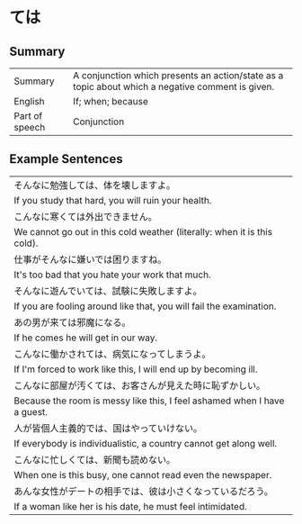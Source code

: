 # ては

## Summary

<table><tr>   <td>Summary</td>   <td>A conjunction which presents an action/state as a topic about which a negative comment is given.</td></tr><tr>   <td>English</td>   <td>If; when; because</td></tr><tr>   <td>Part of speech</td>   <td>Conjunction</td></tr></table>

## Example Sentences

<table><tr><td>そんなに勉強しては、体を壊しますよ。</td></tr><tr><td>If you study that hard, you will ruin your health.</td></tr><tr><td>こんなに寒くては外出できません。</td></tr><tr><td>We cannot go out in this cold weather (literally: when it is this cold).</td></tr><tr><td>仕事がそんなに嫌いでは困りますね。</td></tr><tr><td>It's too bad that you hate your work that much.</td></tr><tr><td>そんなに遊んでいては、試験に失敗しますよ。</td></tr><tr><td>If you are fooling around like that, you will fail the examination.</td></tr><tr><td>あの男が来ては邪魔になる。</td></tr><tr><td>If he comes he will get in our way.</td></tr><tr><td>こんなに働かされては、病気になってしまうよ。</td></tr><tr><td>If I'm forced to work like this, I will end up by becoming ill.</td></tr><tr><td>こんなに部屋が汚くては、お客さんが見えた時に恥ずかしい。</td></tr><tr><td>Because the room is messy like this, I feel ashamed when I have a guest.</td></tr><tr><td>人が皆個人主義的では、国はやっていけない。</td></tr><tr><td>If everybody is individualistic, a country cannot get along well.</td></tr><tr><td>こんなに忙しくては、新聞も読めない。</td></tr><tr><td>When one is this busy, one cannot read even the newspaper.</td></tr><tr><td>あんな女性がデートの相手では、彼は小さくなっているだろう。</td></tr><tr><td>If a woman like her is his date, he must feel intimidated.</td></tr></table>

